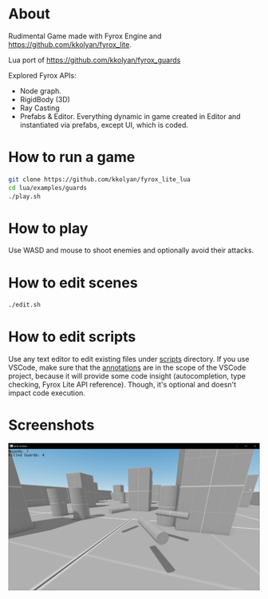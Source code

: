 # About
Rudimental Game made with Fyrox Engine and https://github.com/kkolyan/fyrox_lite.

Lua port of https://github.com/kkolyan/fyrox_guards

Explored Fyrox APIs:
* Node graph.
* RigidBody (3D)
* Ray Casting
* Prefabs & Editor. Everything dynamic in game created in Editor and instantiated via prefabs, except UI, which is coded.

# How to run a game
```sh
git clone https://github.com/kkolyan/fyrox_lite_lua
cd lua/examples/guards
./play.sh
```

# How to play
Use WASD and mouse to shoot enemies and optionally avoid their attacks.

# How to edit scenes
```sh
./edit.sh
```

# How to edit scripts
Use any text editor to edit existing files under [scripts](scripts) directory. If you use VSCode, make sure that the [annotations](lua/annotations) are in the scope of the VSCode project, because it will provide some code insight (autocompletion, type checking, Fyrox Lite API reference). Though, it's optional and doesn't impact code execution.

# Screenshots
![gameplay.png](gameplay.png)